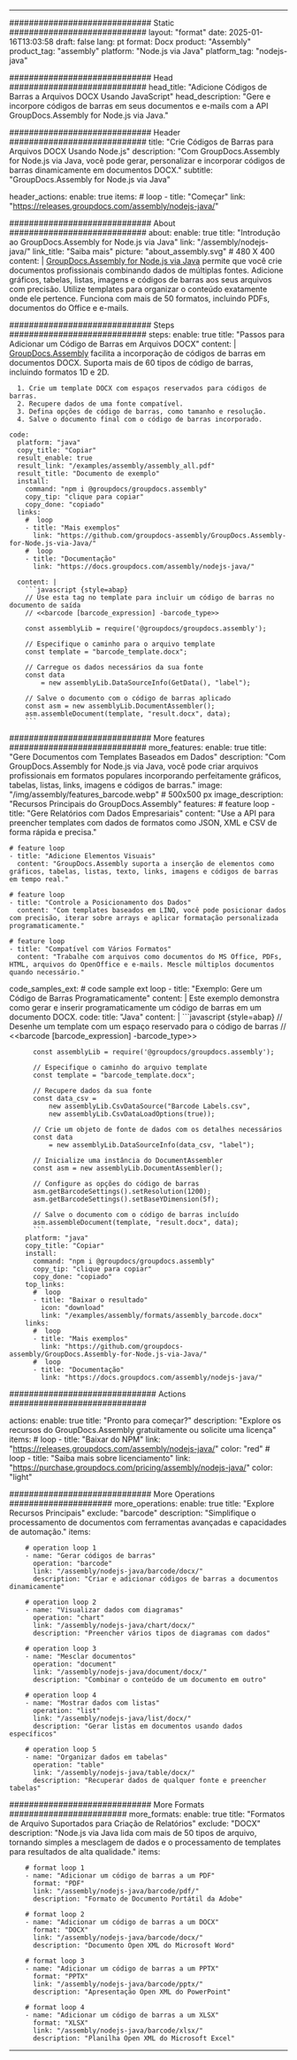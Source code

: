 



---
############################# Static ############################
layout: "format"
date:  2025-01-16T13:03:58
draft: false
lang: pt
format: Docx
product: "Assembly"
product_tag: "assembly"
platform: "Node.js via Java"
platform_tag: "nodejs-java"

############################# Head ############################
head_title: "Adicione Códigos de Barras a Arquivos DOCX Usando JavaScript"
head_description: "Gere e incorpore códigos de barras em seus documentos e e-mails com a API GroupDocs.Assembly for Node.js via Java."

############################# Header ############################
title: "Crie Códigos de Barras para Arquivos DOCX Usando Node.js" 
description: "Com GroupDocs.Assembly for Node.js via Java, você pode gerar, personalizar e incorporar códigos de barras dinamicamente em documentos DOCX."
subtitle: "GroupDocs.Assembly for Node.js via Java" 

header_actions:
  enable: true
  items:
    #  loop
    - title: "Começar"
      link: "https://releases.groupdocs.com/assembly/nodejs-java/"
      
############################# About ############################
about:
    enable: true
    title: "Introdução ao GroupDocs.Assembly for Node.js via Java"
    link: "/assembly/nodejs-java/"
    link_title: "Saiba mais"
    picture: "about_assembly.svg" # 480 X 400
    content: |
       [GroupDocs.Assembly for Node.js via Java](/assembly/nodejs-java/) permite que você crie documentos profissionais combinando dados de múltiplas fontes. Adicione gráficos, tabelas, listas, imagens e códigos de barras aos seus arquivos com precisão. Utilize templates para organizar o conteúdo exatamente onde ele pertence. Funciona com mais de 50 formatos, incluindo PDFs, documentos do Office e e-mails.

############################# Steps ############################
steps:
    enable: true
    title: "Passos para Adicionar um Código de Barras em Arquivos DOCX"
    content: |
      [GroupDocs.Assembly](/assembly/nodejs-java/) facilita a incorporação de códigos de barras em documentos DOCX. Suporta mais de 60 tipos de código de barras, incluindo formatos 1D e 2D.
      
      1. Crie um template DOCX com espaços reservados para códigos de barras.
      2. Recupere dados de uma fonte compatível.
      3. Defina opções de código de barras, como tamanho e resolução.
      4. Salve o documento final com o código de barras incorporado.
   
    code:
      platform: "java"
      copy_title: "Copiar"
      result_enable: true
      result_link: "/examples/assembly/assembly_all.pdf"
      result_title: "Documento de exemplo"
      install:
        command: "npm i @groupdocs/groupdocs.assembly"
        copy_tip: "clique para copiar"
        copy_done: "copiado"
      links:
        #  loop
        - title: "Mais exemplos"
          link: "https://github.com/groupdocs-assembly/GroupDocs.Assembly-for-Node.js-via-Java/"
        #  loop
        - title: "Documentação"
          link: "https://docs.groupdocs.com/assembly/nodejs-java/"
          
      content: |
        ```javascript {style=abap}
        // Use esta tag no template para incluir um código de barras no documento de saída
        // <<barcode [barcode_expression] -barcode_type>>
    
        const assemblyLib = require('@groupdocs/groupdocs.assembly');

        // Especifique o caminho para o arquivo template
        const template = "barcode_template.docx";

        // Carregue os dados necessários da sua fonte
        const data 
            = new assemblyLib.DataSourceInfo(GetData(), "label");

        // Salve o documento com o código de barras aplicado
        const asm = new assemblyLib.DocumentAssembler();
        asm.assembleDocument(template, "result.docx", data);
        ```           

############################# More features ############################
more_features:
  enable: true
  title: "Gere Documentos com Templates Baseados em Dados"
  description: "Com GroupDocs.Assembly for Node.js via Java, você pode criar arquivos profissionais em formatos populares incorporando perfeitamente gráficos, tabelas, listas, links, imagens e códigos de barras."
  image: "/img/assembly/features_barcode.webp" # 500x500 px
  image_description: "Recursos Principais do GroupDocs.Assembly"
  features:
    # feature loop
    - title: "Gere Relatórios com Dados Empresariais"
      content: "Use a API para preencher templates com dados de formatos como JSON, XML e CSV de forma rápida e precisa."

    # feature loop
    - title: "Adicione Elementos Visuais"
      content: "GroupDocs.Assembly suporta a inserção de elementos como gráficos, tabelas, listas, texto, links, imagens e códigos de barras em tempo real."

    # feature loop
    - title: "Controle a Posicionamento dos Dados"
      content: "Com templates baseados em LINQ, você pode posicionar dados com precisão, iterar sobre arrays e aplicar formatação personalizada programaticamente."

    # feature loop
    - title: "Compatível com Vários Formatos"
      content: "Trabalhe com arquivos como documentos do MS Office, PDFs, HTML, arquivos do OpenOffice e e-mails. Mescle múltiplos documentos quando necessário."
      
  code_samples_ext:
    # code sample ext loop
    - title: "Exemplo: Gere um Código de Barras Programaticamente"
      content: |
        Este exemplo demonstra como gerar e inserir programaticamente um código de barras em um documento DOCX.
      code:
        title: "Java"
        content: |
          ```javascript {style=abap}
          // Desenhe um template com um espaço reservado para o código de barras
          // <<barcode [barcode_expression] -barcode_type>>
          
          const assemblyLib = require('@groupdocs/groupdocs.assembly');

          // Especifique o caminho do arquivo template
          const template = "barcode_template.docx";

          // Recupere dados da sua fonte
          const data_csv =
              new assemblyLib.CsvDataSource("Barcode Labels.csv", 
              new assemblyLib.CsvDataLoadOptions(true));

          // Crie um objeto de fonte de dados com os detalhes necessários
          const data 
              = new assemblyLib.DataSourceInfo(data_csv, "label");

          // Inicialize uma instância do DocumentAssembler
          const asm = new assemblyLib.DocumentAssembler();

          // Configure as opções do código de barras
          asm.getBarcodeSettings().setResolution(1200);
          asm.getBarcodeSettings().setBaseYDimension(5f);

          // Salve o documento com o código de barras incluído
          asm.assembleDocument(template, "result.docx", data);
          ```
        platform: "java"
        copy_title: "Copiar"
        install:
          command: "npm i @groupdocs/groupdocs.assembly"
          copy_tip: "clique para copiar"
          copy_done: "copiado"
        top_links:
          #  loop
          - title: "Baixar o resultado"
            icon: "download"
            link: "/examples/assembly/formats/assembly_barcode.docx"
        links:
          #  loop
          - title: "Mais exemplos"
            link: "https://github.com/groupdocs-assembly/GroupDocs.Assembly-for-Node.js-via-Java/"
          #  loop
          - title: "Documentação"
            link: "https://docs.groupdocs.com/assembly/nodejs-java/"
            

            


############################## Actions ############################

actions:
  enable: true
  title: "Pronto para começar?"
  description: "Explore os recursos do GroupDocs.Assembly gratuitamente ou solicite uma licença"
  items:
    #  loop
    - title: "Baixar do NPM"
      link: "https://releases.groupdocs.com/assembly/nodejs-java/"
      color: "red"
        #  loop
    - title: "Saiba mais sobre licenciamento"
      link: "https://purchase.groupdocs.com/pricing/assembly/nodejs-java/"
      color: "light"


############################# More Operations #####################
more_operations:
    enable: true
    title: "Explore Recursos Principais"
    exclude: "barcode"
    description: "Simplifique o processamento de documentos com ferramentas avançadas e capacidades de automação."
    items: 
          
        # operation loop 1
        - name: "Gerar códigos de barras"
          operation: "barcode"
          link: "/assembly/nodejs-java/barcode/docx/"
          description: "Criar e adicionar códigos de barras a documentos dinamicamente"

        # operation loop 2
        - name: "Visualizar dados com diagramas"
          operation: "chart"
          link: "/assembly/nodejs-java/chart/docx/"
          description: "Preencher vários tipos de diagramas com dados"

        # operation loop 3
        - name: "Mesclar documentos"
          operation: "document"
          link: "/assembly/nodejs-java/document/docx/"
          description: "Combinar o conteúdo de um documento em outro"

        # operation loop 4
        - name: "Mostrar dados com listas"
          operation: "list"
          link: "/assembly/nodejs-java/list/docx/"
          description: "Gerar listas em documentos usando dados específicos"

        # operation loop 5
        - name: "Organizar dados em tabelas"
          operation: "table"
          link: "/assembly/nodejs-java/table/docx/"
          description: "Recuperar dados de qualquer fonte e preencher tabelas"
         
          
############################# More Formats ########################
more_formats:
    enable: true
    title: "Formatos de Arquivo Suportados para Criação de Relatórios"
    exclude: "DOCX"
    description: "Node.js via Java lida com mais de 50 tipos de arquivo, tornando simples a mesclagem de dados e o processamento de templates para resultados de alta qualidade."
    items: 
          
        # format loop 1
        - name: "Adicionar um código de barras a um PDF"
          format: "PDF"
          link: "/assembly/nodejs-java/barcode/pdf/"
          description: "Formato de Documento Portátil da Adobe"
          
        # format loop 2
        - name: "Adicionar um código de barras a um DOCX"
          format: "DOCX"
          link: "/assembly/nodejs-java/barcode/docx/"
          description: "Documento Open XML do Microsoft Word"
          
        # format loop 3
        - name: "Adicionar um código de barras a um PPTX"
          format: "PPTX"
          link: "/assembly/nodejs-java/barcode/pptx/"
          description: "Apresentação Open XML do PowerPoint"
          
        # format loop 4
        - name: "Adicionar um código de barras a um XLSX"
          format: "XLSX"
          link: "/assembly/nodejs-java/barcode/xlsx/"
          description: "Planilha Open XML do Microsoft Excel"


          

---
